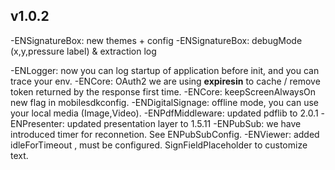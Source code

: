 ## v1.0.2
-ENSignatureBox: new themes + config
-ENSignatureBox: debugMode (x,y,pressure label) & extraction log

-ENLogger: now you can log startup of application before init, and you can trace your env.
-ENCore: OAuth2 we are using **expiresin** to cache / remove token returned by the response first time.
-ENCore: keepScreenAlwaysOn new flag in mobilesdkconfig.
-ENDigitalSignage: offline mode, you can use your local media (Image,Video).
-ENPdfMiddleware: updated pdflib to 2.0.1
-ENPresenter: updated presentation layer to 1.5.11
-ENPubSub: we have introduced timer for reconnetion. See ENPubSubConfig.
-ENViewer: added idleForTimeout , must be configured. SignFieldPlaceholder to customize text.